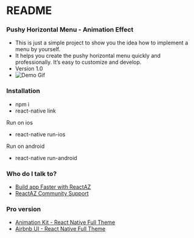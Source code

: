# README #


### Pushy Horizontal Menu - Animation Effect ###

* This is just a simple project to show you the idea how to implement a menu by yourself.
* It helps you create the pushy horizontal menu quickly and professionally. It’s easy to customize and develop.
* Version 1.0
* ![Demo Gif](http://g.recordit.co/0va4lM4gNS.gif)


### Installation ###

* npm i
* react-native link

Run on ios
* react-native run-ios

Run on android
* react-native run-android


### Who do I talk to? ###
* [Build app Faster with ReactAZ](https://reactaz.com/?utm_source=github&utm_medium=talk2pro_animation_PushyHorizontalMenu)
* [ReactAZ Community Support](https://support.reactaz.com/?utm_source=github&utm_medium=talk2pro_animation_PushyHorizontalMenu)

### Pro version ###
* [Animation Kit - React Native Full Theme](https://reactaz.com/downloads/animation-kit-react-native-full-theme/?utm_source=github&utm_medium=free2pro_animation_PushyHorizontalMenu)
* [Airbnb UI - React Native Full Theme](https://reactaz.com/downloads/airbnb-ui-react-native-full-theme/?utm_source=github&utm_medium=free2pro_animation_PushyHorizontalMenu)
